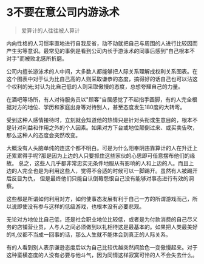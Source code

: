 # 3不要在意公司内游泳术
>爱算计的人往往被人算计

内向性格的人习惯率直地进行自我反省，动不动就把自己与周围的人进行比较因而产生劣等意识。最常见的事例是看到公司内长于游泳术的同事后感到"自己根本不对手"而被败北感所折磨。

公司内擅长游泳术的人中间，大多数人都能够把人际关系理解成权利关系图表。在这个图表中对于认为比自己高的人则采取谦恭的态度，搞得好的话自己也可以沾这个权利的光;对认为比自己低的人则采取傲慢的态度，总想夸耀自己的力量。

在酒吧等场所，有人对待服务员以"顾客"自居感觉了不起指手画脚，有的人完全根据对方的地位、学历和家庭出身等对待别人，甚至态度发生180度的大转弯。

受到这种人感情接待时，立刻就会知道他的热情只是针对头衔或生意目的，根本不是针对利益和作用之外的个人因素。如果对方下台或地位颠倒过来、或买卖告吹，那么这种人的态度会突然改变。

大概没有人头脑单纯的连这个都不明白。可是为什么阳奉阴违靠算计的人在升迁上还累累得手呢?那是因为上边的人只要抓住这些家伙的心思即可任意摆布他们的缘故。 总之，这些人几乎都非常忠实无条件地服从有影响的人和上边的人。而且上边的人完全也是为利用这些人，觉得不合适的时候可以一脚踢开。虽然有人被踢开后反目为仇， 但是最终他们只能自认倒莓怨恨自己没有能够对事态进行有效的洞察。

这些都是所谓如何利用对方，如何使事态发展有利于自己一方的所谓游戏而己，所以说即使没有参与这样的低级游戏，也根本没有必要悲观。

无论对方地位比自己低，还是社会职业地位比较低，或者是为付款消费的自己尽义务的店铺营业员，人与人之间必须做到以礼相待这是最基本的。如果把人类最美好的礼仪都不当成一回事的话，那么人生就不能体会到真正的人际关系。

有的人看到别人表示谦逊态度后以为自己比较优越突然间脸色一变傲慢起来。对于这种蛮横态度的人没有必要与他斗气，因为同情这样寂寞可怜的人不会失去什么。
